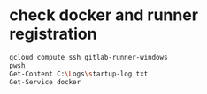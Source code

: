 # check docker and runner registration

```sh
gcloud compute ssh gitlab-runner-windows
pwsh
Get-Content C:\Logs\startup-log.txt
Get-Service docker
```
